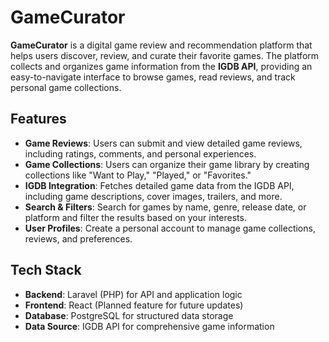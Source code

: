 # GameCurator

**GameCurator** is a digital game review and recommendation platform that helps users discover, review, and curate their favorite games. The platform collects and organizes game information from the **IGDB API**, providing an easy-to-navigate interface to browse games, read reviews, and track personal game collections.

## Features

- **Game Reviews**: Users can submit and view detailed game reviews, including ratings, comments, and personal experiences.
- **Game Collections**: Users can organize their game library by creating collections like "Want to Play," "Played," or "Favorites."
- **IGDB Integration**: Fetches detailed game data from the IGDB API, including game descriptions, cover images, trailers, and more.
- **Search & Filters**: Search for games by name, genre, release date, or platform and filter the results based on your interests.
- **User Profiles**: Create a personal account to manage game collections, reviews, and preferences.

## Tech Stack

- **Backend**: Laravel (PHP) for API and application logic
- **Frontend**: React (Planned feature for future updates)
- **Database**: PostgreSQL for structured data storage
- **Data Source**: IGDB API for comprehensive game information

